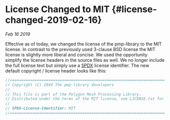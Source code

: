 # License Changed to MIT {#license-changed-2019-02-16}

 _Feb 16 2019_

Effective as of today, we changed the license of the pmp-library to the MIT
license. In contrast to the previously used 3-clause BSD license the MIT license
is slightly more liberal and concise. We used the opportunity simplify the
license headers in the source files as well. We no longer include the full
license text but simply use a [SPDX](https://spdx.org/) license identifier. The
new default copyright / license header looks like this:

```.cpp
//=============================================================================
// Copyright (C) 20XX The pmp-library developers
//
// This file is part of the Polygon Mesh Processing Library.
// Distributed under the terms of the MIT license, see LICENSE.txt for details.
//
// SPDX-License-Identifier: MIT
//=============================================================================
```
